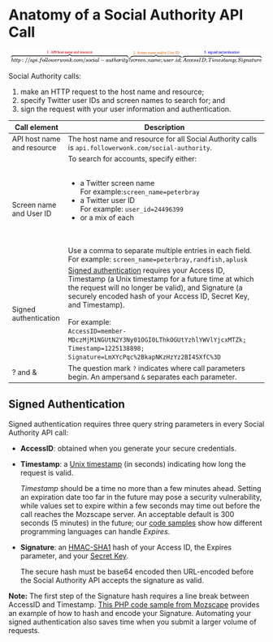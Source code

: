 # Anatomy of a Social Authority API Call

![Anatomy of a Social Authority call](social-authority-anatomy.png)

Social Authority calls:

1. make an HTTP request to the host name and resource; 
2. specify Twitter user IDs and screen names to search for; and 
3. sign the request with your user information and authentication.

<table class="table-borderless table-striped">
<thead>
	<tr>
		<th>Call element</th>
		<th>Description</th>
	</tr>
</thead>
<tbody>
  <tr>
    <td>API host name and resource</td>
    <td>The host name and resource for all Social Authority calls is <code>api.followerwonk.com/social-authority</code>.</td>
  </tr>
  <tr>
    <td>Screen name and User ID</td>
    <td>To search for accounts, specify either:<br><br><ul><li>a Twitter screen name<br>For example:<code>screen_name=peterbray</code></li><li>a Twitter user ID<br>For example: <code>user_id=24496399</code></li><li>or a mix of each</li></ul><br><br>Use a comma to separate multiple entries in each field. <br>For example: <code>screen_name=peterbray,randfish,aplusk</code></td>
  </tr>
  <tr>
    <td>Signed authentication</td>
    <td><a href="#signed-auth">Signed authentication</a> requires your Access ID, Timestamp (a Unix timestamp for a future time at which the request will no longer be valid), and Signature (a securely encoded hash of your Access ID, Secret Key, and Timestamp).<br><br>For example:<br><code>AccessID=member-MDczMjM1NGUtN2Y3Ny01OGI0LThkOGUtYzhlYWVlYjcxMTZk;<br>Timestamp=1225138898;<br>Signature=LmXYcPqc%2BkapNKzHzYz2BI4SXfC%3D</code></td>
  </tr>
  <tr>
    <td>? and &amp; </td>
    <td>The question mark <code>?</code> indicates where call parameters begin. An ampersand <code>&</code> separates each parameter.</td>
  </tr>
</tbody>
</table>

## <a href="signed-auth"></a>Signed Authentication

Signed authentication requires three query string parameters in every Social Authority API call:

* **AccessID**: obtained when you generate your secure credentials.

* **Timestamp**: a <a rel="nofollow" href="http://www.epochconverter.com/">Unix timestamp</a> (in seconds) indicating how long the request is valid. 

	*Timestamp* should be a time no more than a few minutes ahead. Setting an expiration date too far in the future may pose a security vulnerability, while values set to expire within a few seconds may time out before the call reaches the Mozscape server. An acceptable default is 300 seconds (5 minutes) in the future; our [code samples](/categories/samples) show how different programming languages can handle *Expires*.
	
* **Signature**: an <a rel="nofollow" href="http://tools.ietf.org/html/rfc2104">HMAC-SHA1</a> hash of your Access ID, the Expires parameter, and your [Secret Key](/create-and-manage-your-account).
	
	The secure hash must be base64 encoded then URL-encoded before the Social Authority API accepts the signature as valid. 
	
**Note:** The first step of the Signature hash requires a line break between AccessID and Timestamp. [This PHP code sample from Mozscape](https://github.com/seomoz/SEOmozAPISamples/blob/master/php/signed_authentication_sample.php) provides an example of how to hash and encode your Signature. Automating your signed authentication also saves time when you submit a larger volume of requests.
